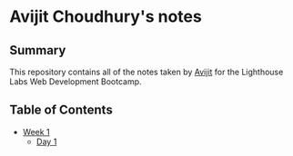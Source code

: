 # Avijit Choudhury's notes

## Summary 

This repository contains all of the notes taken by [Avijit](https://github.com/avijitchoudhury) for the Lighthouse Labs Web Development Bootcamp.

## Table of Contents
* [Week 1](/Week_1)
  * [Day 1](/Week_1/Day_1) 